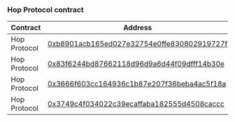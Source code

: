 ### Hop Protocol contract

| Contract     | Address                                                                                                                | Chain ID |
| ------------ | ---------------------------------------------------------------------------------------------------------------------- | -------- |
| Hop Protocol | [0xb8901acb165ed027e32754e0ffe830802919727f](https://www.onceupon.gg/0xb8901acb165ed027e32754e0ffe830802919727f:1)     | Ethereum |
| Hop Protocol | [0x83f6244bd87662118d96d9a6d44f09dfff14b30e](https://www.onceupon.gg/0x83f6244bd87662118d96d9a6d44f09dfff14b30e:10)    | Optimism |
| Hop Protocol | [0x3666f603cc164936c1b87e207f36beba4ac5f18a](https://www.onceupon.gg/0x3666f603cc164936c1b87e207f36beba4ac5f18a:8453)  | Base     |
| Hop Protocol | [0x3749c4f034022c39ecaffaba182555d4508caccc](https://www.onceupon.gg/0x3749c4f034022c39ecaffaba182555d4508caccc:42161) | Arbitrum |

